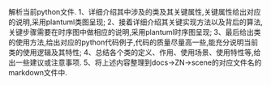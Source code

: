 解析当前python文件. 
1、详细介绍其中涉及的类及其关键属性,关键属性给出对应的说明,采用plantuml类图呈现; 
2、接着详细介绍其关键实现方法以及背后的算法,关键步骤需要在时序图中做相应的说明,采用plantuml时序图呈现; 
3、最后给出类的使用方法,给出对应的python代码例子,代码的质量尽量高一些,能充分说明当前类的使用逻辑及其特性; 
4、总结各个类的定义、作用、使用场景、使用特性等,给出一些建议或注意事项. 
5、将上述内容整理到docs->ZN->scene的对应文件名的markdown文件中.
